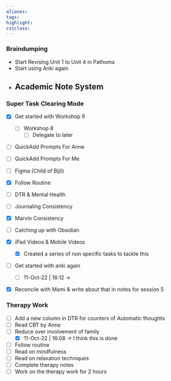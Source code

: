 ```yaml
---
aliases:  
tags:
highlight:  
cssclass:
---
```


### Braindumping

- Start Revising Unit 1 to Unit 4 in Pathoma
- Start using Anki again
- Academic Note System
	- 


















### Super Task Clearing Mode
- [x] Get started with Workshop 9
	- [ ] Workshop 8
		- [ ] Delegate to later
- [ ] QuickAdd Prompts For Anne
- [ ] QuickAdd Prompts For Me
- [ ] Figma (Child of Bijli)
- [x] Follow Routine
- [ ] DTR & Mental Health
- [ ] Journaling Consistency
- [x] Marvin Consistency
- [ ] Catching up with Obsidian 
- [x] iPad Videos & Mobile Videos
	- [x] Created a series of non specific tasks to tackle this
- [ ] Get started with anki again
	- [ ] 11-Oct-22 | 16:12 → 
- [x] Reconcile with Mami & write about that in notes for session 5


### Therapy Work
- [ ] Add a new column in DTR for counters of Automatic thoughts
- [ ] Read CBT by Anne
- [ ] Reduce over involvement of family 
	- [x] 11-Oct-22 | 16:08 → I think this is done
- [ ] Follow routine
- [ ] Read on mindfulness
- [ ] Read on relaxation techniques
- [ ] Complete therapy notes
- [ ] Work on the therapy work for 2 hours